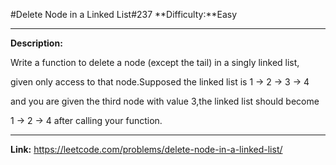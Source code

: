 #Delete Node in a Linked List\#237
**Difficulty:**Easy
*****
**Description:**

Write a function to delete a node (except the tail) in a singly linked list,

given only access to that node.Supposed the linked list is 1 -> 2 -> 3 -> 4

and you are given the third node with value 3,the linked list should become

1 -> 2 -> 4 after calling your function.
*****
**Link:**
<https://leetcode.com/problems/delete-node-in-a-linked-list/>
